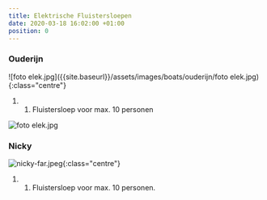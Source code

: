 ```yaml
---
title: Elektrische Fluistersloepen
date: 2020-03-18 16:02:00 +01:00
position: 0
---
```


### Ouderijn
![foto elek.jpg]({{site.baseurl}}/assets/images/boats/ouderijn/foto elek.jpg){:class="centre"}
1. 1. Fluistersloep voor max. 10 personen

![foto elek.jpg](/uploads/foto%20elek.jpg)
### Nicky
![nicky-far.jpeg]({{site.baseurl}}/assets/images/boats/nicky/nicky-far.jpeg){:class="centre"}
1. 1.  Fluistersloep voor max. 10 personen.


